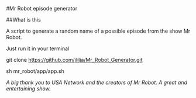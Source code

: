 #Mr Robot episode generator

##What is this

A script to generate a random name of a possible episode from the show Mr Robot.

Just run it in your terminal

  git clone https://github.com/jlilja/Mr_Robot_Generator.git
  
  sh mr_robot/app/app.sh

_A big thank you to USA Network and the creators of Mr Robot. A great and entertaining show._
